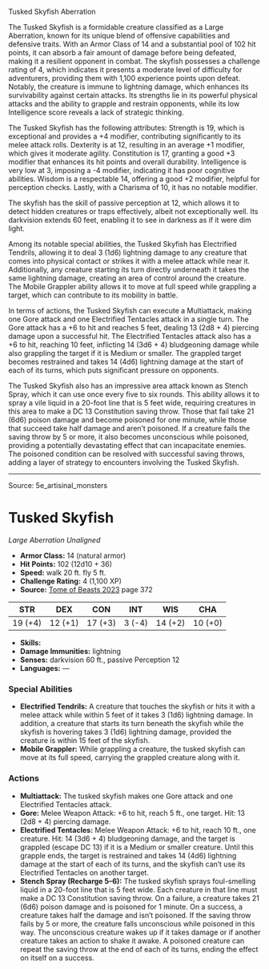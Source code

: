 <MonsterName/>Tusked Skyfish</MonsterName>
<CreatureType/>Aberration</CreatureType>

<summary>The Tusked Skyfish is a formidable creature classified as a Large Aberration, known for its unique blend of offensive capabilities and defensive traits. With an Armor Class of 14 and a substantial pool of 102 hit points, it can absorb a fair amount of damage before being defeated, making it a resilient opponent in combat. The skyfish possesses a challenge rating of 4, which indicates it presents a moderate level of difficulty for adventurers, providing them with 1,100 experience points upon defeat. Notably, the creature is immune to lightning damage, which enhances its survivability against certain attacks. Its strengths lie in its powerful physical attacks and the ability to grapple and restrain opponents, while its low Intelligence score reveals a lack of strategic thinking.</summary>

<detail>

The Tusked Skyfish has the following attributes: Strength is 19, which is exceptional and provides a +4 modifier, contributing significantly to its melee attack rolls. Dexterity is at 12, resulting in an average +1 modifier, which gives it moderate agility. Constitution is 17, granting a good +3 modifier that enhances its hit points and overall durability. Intelligence is very low at 3, imposing a -4 modifier, indicating it has poor cognitive abilities. Wisdom is a respectable 14, offering a good +2 modifier, helpful for perception checks. Lastly, with a Charisma of 10, it has no notable modifier.

The skyfish has the skill of passive perception at 12, which allows it to detect hidden creatures or traps effectively, albeit not exceptionally well. Its darkvision extends 60 feet, enabling it to see in darkness as if it were dim light.

Among its notable special abilities, the Tusked Skyfish has Electrified Tendrils, allowing it to deal 3 (1d6) lightning damage to any creature that comes into physical contact or strikes it with a melee attack while near it. Additionally, any creature starting its turn directly underneath it takes the same lightning damage, creating an area of control around the creature. The Mobile Grappler ability allows it to move at full speed while grappling a target, which can contribute to its mobility in battle.

In terms of actions, the Tusked Skyfish can execute a Multiattack, making one Gore attack and one Electrified Tentacles attack in a single turn. The Gore attack has a +6 to hit and reaches 5 feet, dealing 13 (2d8 + 4) piercing damage upon a successful hit. The Electrified Tentacles attack also has a +6 to hit, reaching 10 feet, inflicting 14 (3d6 + 4) bludgeoning damage while also grappling the target if it is Medium or smaller. The grappled target becomes restrained and takes 14 (4d6) lightning damage at the start of each of its turns, which puts significant pressure on opponents.

The Tusked Skyfish also has an impressive area attack known as Stench Spray, which it can use once every five to six rounds. This ability allows it to spray a vile liquid in a 20-foot line that is 5 feet wide, requiring creatures in this area to make a DC 13 Constitution saving throw. Those that fail take 21 (6d6) poison damage and become poisoned for one minute, while those that succeed take half damage and aren’t poisoned. If a creature fails the saving throw by 5 or more, it also becomes unconscious while poisoned, providing a potentially devastating effect that can incapacitate enemies. The poisoned condition can be resolved with successful saving throws, adding a layer of strategy to encounters involving the Tusked Skyfish.</detail>



---

Source: 5e_artisinal_monsters

# Tusked Skyfish

*Large* *Aberration* *Unaligned*

- **Armor Class:** 14 (natural armor)
- **Hit Points:** 102 (12d10 + 36)
- **Speed:** walk 20 ft. fly 5 ft.
- **Challenge Rating:** 4 (1,100 XP)
- **Source:** [Tome of Beasts 2023](https://koboldpress.com/kpstore/product/tome-of-beasts-1-2023-edition/) page 372

| STR | DEX | CON | INT | WIS | CHA |
| --- | --- | --- | --- | --- | --- |
| 19 (+4) | 12 (+1) | 17 (+3) | 3 (-4) | 14 (+2) | 10 (+0) |

- **Skills:** 
- **Damage Immunities:** lightning
- **Senses:** darkvision 60 ft., passive Perception 12
- **Languages:** —

### Special Abilities

- **Electrified Tendrils:** A creature that touches the skyfish or hits it with a melee attack while within 5 feet of it takes 3 (1d6) lightning damage. In addition, a creature that starts its turn beneath the skyfish while the skyfish is hovering takes 3 (1d6) lightning damage, provided the creature is within 15 feet of the skyfish.
- **Mobile Grappler:** While grappling a creature, the tusked skyfish can move at its full speed, carrying the grappled creature along with it.

### Actions

- **Multiattack:** The tusked skyfish makes one Gore attack and one Electrified Tentacles attack.
- **Gore:** Melee Weapon Attack: +6 to hit, reach 5 ft., one target. Hit: 13 (2d8 + 4) piercing damage.
- **Electrified Tentacles:** Melee Weapon Attack: +6 to hit, reach 10 ft., one creature. Hit: 14 (3d6 + 4) bludgeoning damage, and the target is grappled (escape DC 13) if it is a Medium or smaller creature. Until this grapple ends, the target is restrained and takes 14 (4d6) lightning damage at the start of each of its turns, and the skyfish can’t use its Electrified Tentacles on another target.
- **Stench Spray (Recharge 5–6):** The tusked skyfish sprays foul-smelling liquid in a 20-foot line that is 5 feet wide. Each creature in that line must make a DC 13 Constitution saving throw. On a failure, a creature takes 21 (6d6) poison damage and is poisoned for 1 minute. On a success, a creature takes half the damage and isn’t poisoned. If the saving throw fails by 5 or more, the creature falls unconscious while poisoned in this way. The unconscious creature wakes up if it takes damage or if another creature takes an action to shake it awake. A poisoned creature can repeat the saving throw at the end of each of its turns, ending the effect on itself on a success.


